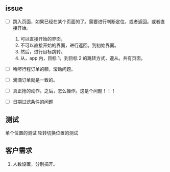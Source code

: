 ## issue

- [ ] 跳入页面，如果已经在某个页面的了。需要进行判断定位，或者返回。或者直接开始。

  1. 可以直接开始的界面，
  2. 不可以直接开始的界面，进行返回。到初始界面。
  3. 然后，进行目标跳转。
  4. 从，app 内，目标 1，到目标 2 的跳转方式，遵从。共有页面。

- [ ] 哈啰行程订单的额，滚动问题。
- [ ] 滴滴订单就是一致的。
- [ ] 真正抢的动作。之后，怎么操作。这是个问题！！！
- [ ] 日期过滤条件的问题

## 测试

单个位置的测试
轮转切换位置的测试

## 客户需求

1. 人数设置，分别搞开。
